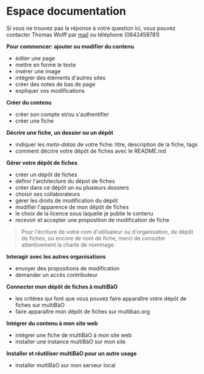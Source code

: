 # Espace documentation

Si vous ne trouvez pas la réponse à votre question ici, vous pouvez contacter Thomas Wolff par [mail](mailto:thomas.wolff@cpcoop.fr) ou téléphone (0642459781)

**Pour commencer: ajouter ou modifier du contenu**

* éditer une page 
* mettre en forme le texte
* insérer une image
* intégrer des éléments d'autres sites
* créer des notes de bas de page
* expliquer vos modifications

**Créer du contenu**

* créer son compte et/ou s'authentifier
* créer une fiche

**Décrire une fiche, un dossier ou un dépôt**

* indiquer les *meta-datas* de votre fiche: titre, description de la fiche, tags
* comment décrire votre dépôt de fiches avec le README.md

**Gérer votre dépôt de fiches**

* créer un dépôt de fiches
* définir l'architecture du dépot de fiches
* créer dans ce dépôt un ou plusieurs dossiers
* choisir ses collaborateurs
* gérer les droits de modification du dépôt
* modifier l'apparence de mon dépôt de fiches
* le choix de la licence sous laquelle je publie le contenu
* recevoir et accepter une proposition de modification de fiche

> Pour l'écriture de votre nom d'utilisateur ou d'organisation, de dépôt de fiches, ou encore de nom de fiche, merci de consulter attentivement la charte de nommage. 

**Interagir avec les autres organisations**

* envoyer des propositions de modification
* demander un accès contributeur

**Connecter mon dépôt de fiches à multiBàO**

* les critères qui font que vous pouvez faire apparaître votre dépôt de fiches sur multiBàO
* faire apparaître mon dépôt de fiches sur multibao.org

**Intégrer du contenu à mon site web**

* intégrer une fiche de multiBàO à mon site web
* installer une instance multiBàO sur mon site

**Installer et réutiliser multiBàO pour un autre usage**

* installer multiBàO sur mon serveur local
